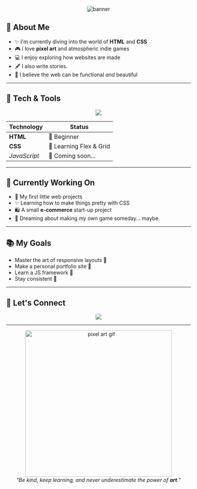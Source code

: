 <p align="center">
  <img src="https://capsule-render.vercel.app/api?type=waving&height=250&color=0:2cb977,100:6b29c2&text=Hey%20there,%20I'm%20Dante&section=header&reversal=false&fontAlignY=42" alt="banner" />
</p>

## 💫 About Me

- ✨ I'm currently diving into the world of **HTML** and **CSS**  
- 🎮 I love **pixel art** and atmospheric indie games
- 💻 I enjoy exploring how websites are made
- 🖋️ I also write stories.
- 🌷 I believe the web can be functional *and* beautiful

---

## 🧁 Tech & Tools

<p align="center">
  <img src="https://skillicons.dev/icons?i=html,css,github,vscode" />
</p>

| Technology | Status |
|------------|--------|
| **HTML**   | 🍓 Beginner |
| **CSS**    | 🍬 Learning Flex & Grid |
| *JavaScript* | 🍪 Coming soon... |

---

## 🌈 Currently Working On

- 🐣 My first little web projects  
- ✨ Learning how to make things pretty with CSS
- 🛍 A small **e-commerce** start-up project  
- 👾 Dreaming about making my own game someday... maybe.

---

## 📚 My Goals

 - Master the art of responsive layouts 📱
 - Make a personal portfolio site 🎀
 - Learn a JS framework 🚀
 - Stay consistent 🌱


---

## 🌸 Let's Connect

<p align="center">
  <a href="mailto:danteagustinlombard@gmail.com">
    <img src="https://img.shields.io/badge/email-danteagustinlombard@gmail.com-ff6f91?style=for-the-badge&logo=gmail&logoColor=ffffff" />
  </a>
</p>

---

<p align="center">
  <img src="https://media4.giphy.com/media/pVGsAWjzvXcZW4ZBTE/giphy.gif" width="400px" alt="pixel art gif" /><br>
 <!-- source: https://www.reddit.com/r/perfectloops/comments/9376vf/smoke_in_the_rain/-->
  <em>“Be kind, keep learning, and never underestimate the power of <strong>art</strong>.”</em>
</p>

